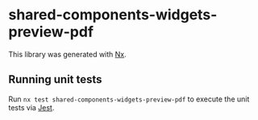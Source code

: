 # shared-components-widgets-preview-pdf

This library was generated with [Nx](https://nx.dev).

## Running unit tests

Run `nx test shared-components-widgets-preview-pdf` to execute the unit tests via [Jest](https://jestjs.io).
